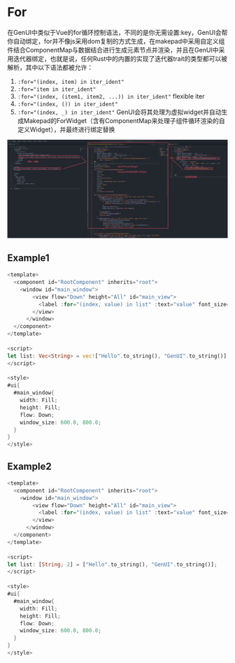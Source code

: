 # For

在GenUI中类似于Vue的for循环控制语法，不同的是你无需设置:key，GenUI会帮你自动绑定，for并不像js采用dom复制的方式生成，在makepad中采用自定义组件结合ComponentMap与数据结合进行生成元素节点并渲染，并且在GenUI中采用迭代器绑定，也就是说，任何Rust中的内置的实现了迭代器trait的类型都可以被解析，其中以下语法都被允许：
1. `:for="(index, item) in iter_ident"`
2. `:for="item in iter_ident"`
3. `:for="(index, (item1, item2, ...)) in iter_ident"` flexible iter
4. `:for="(index, ()) in iter_ident"`
5. `:for="(index, _) in iter_ident"`
GenUI会将其处理为虚拟widget并自动生成Makepad的ForWidget（含有ComponentMap来处理子组件循环渲染的自定义Widget），并最终进行绑定替换

![](../../../static/gen/tutorials/for.png)

## Example1

```rust
<template>
  <component id="RootComponent" inherits="root">
    <window id="main_window">
        <view flow="Down" height="All" id="main_view">
          <label :for="(index, value) in list" :text="value" font_size="16.0"></label>
        </view>
      </window>
  </component>
</template>

<script>
let list: Vec<String> = vec!["Hello".to_string(), "GenUI".to_string()];
</script>

<style>
#ui{
  #main_window{
    width: Fill;
    height: Fill;
    flow: Down;
    window_size: 600.0, 800.0;
  }
}
</style>
```

## Example2

```rust
<template>
  <component id="RootComponent" inherits="root">
    <window id="main_window">
        <view flow="Down" height="All" id="main_view">
          <label :for="(index, value) in list" :text="value" font_size="16.0"></label>
        </view>
      </window>
  </component>
</template>

<script>
let list: [String; 2] = ["Hello".to_string(), "GenUI".to_string()];
</script>

<style>
#ui{
  #main_window{
    width: Fill;
    height: Fill;
    flow: Down;
    window_size: 600.0, 800.0;
  }
}
</style>
```